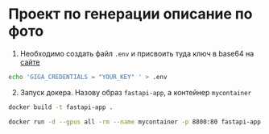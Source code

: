 # Проект по генерации описание по фото

1. Необходимо создать файл `.env` и присвоить туда ключ в base64 на [сайте](https://developers.sber.ru/studio/workspaces/my-space/get/gigachat-api)
```bash
echo 'GIGA_CREDENTIALS = "YOUR_KEY" ' > .env
```
2. Запуск докера. Назову образ `fastapi-app`, а контейнер `mycontainer`
```bash
docker build -t fastapi-app .
```
```bash
docker run -d --gpus all -rm --name mycontainer -p 8800:80 fastapi-app
```
